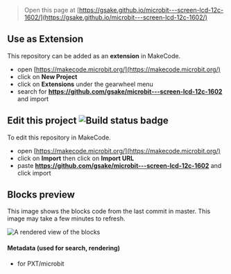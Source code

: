 
> Open this page at [https://gsake.github.io/microbit---screen-lcd-12c-1602/](https://gsake.github.io/microbit---screen-lcd-12c-1602/)

## Use as Extension

This repository can be added as an **extension** in MakeCode.

* open [https://makecode.microbit.org/](https://makecode.microbit.org/)
* click on **New Project**
* click on **Extensions** under the gearwheel menu
* search for **https://github.com/gsake/microbit---screen-lcd-12c-1602** and import

## Edit this project ![Build status badge](https://github.com/gsake/microbit---screen-lcd-12c-1602/workflows/MakeCode/badge.svg)

To edit this repository in MakeCode.

* open [https://makecode.microbit.org/](https://makecode.microbit.org/)
* click on **Import** then click on **Import URL**
* paste **https://github.com/gsake/microbit---screen-lcd-12c-1602** and click import

## Blocks preview

This image shows the blocks code from the last commit in master.
This image may take a few minutes to refresh.

![A rendered view of the blocks](https://github.com/gsake/microbit---screen-lcd-12c-1602/raw/master/.github/makecode/blocks.png)

#### Metadata (used for search, rendering)

* for PXT/microbit
<script src="https://makecode.com/gh-pages-embed.js"></script><script>makeCodeRender("{{ site.makecode.home_url }}", "{{ site.github.owner_name }}/{{ site.github.repository_name }}");</script>
